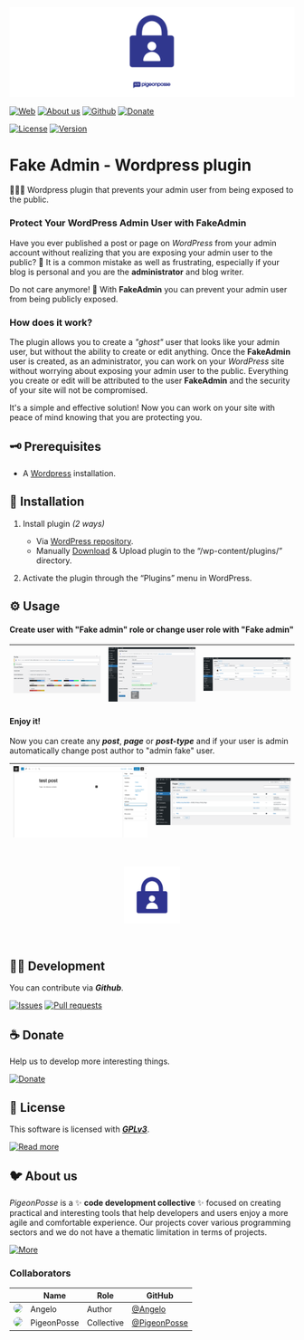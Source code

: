 <!-- PIGEONPOSSE START MARK -->
<!--

██████╗ ██╗ ██████╗ ███████╗ ██████╗ ███╗   ██╗
██╔══██╗██║██╔════╝ ██╔════╝██╔═══██╗████╗  ██║
██████╔╝██║██║  ███╗█████╗  ██║   ██║██╔██╗ ██║ 
██╔═══╝ ██║██║   ██║██╔══╝  ██║   ██║██║╚██╗██║ 
██║     ██║╚██████╔╝███████╗╚██████╔╝██║ ╚████║ 
╚═╝     ╚═╝ ╚═════╝ ╚══════╝ ╚═════╝ ╚═╝  ╚═══╝ 
                                                
██████╗  ██████╗ ███████╗███████╗███████╗       
██╔══██╗██╔═══██╗██╔════╝██╔════╝██╔════╝       
██████╔╝██║   ██║███████╗███████╗█████╗         
██╔═══╝ ██║   ██║╚════██║╚════██║██╔══╝         
██║     ╚██████╔╝███████║███████║███████╗       
╚═╝      ╚═════╝ ╚══════╝╚══════╝╚══════╝       
                                                                                                                                                
█████╗█████╗█████╗█████╗█████╗█████╗█████╗█████╗
╚════╝╚════╝╚════╝╚════╝╚════╝╚════╝╚════╝╚════╝ 

███████╗ █████╗ ██╗  ██╗███████╗                
██╔════╝██╔══██╗██║ ██╔╝██╔════╝                
█████╗  ███████║█████╔╝ █████╗                  
██╔══╝  ██╔══██║██╔═██╗ ██╔══╝                  
██║     ██║  ██║██║  ██╗███████╗                
╚═╝     ╚═╝  ╚═╝╚═╝  ╚═╝╚══════╝                
                                                
 █████╗ ██████╗ ███╗   ███╗██╗███╗   ██╗        
██╔══██╗██╔══██╗████╗ ████║██║████╗  ██║        
███████║██║  ██║██╔████╔██║██║██╔██╗ ██║        
██╔══██║██║  ██║██║╚██╔╝██║██║██║╚██╗██║        
██║  ██║██████╔╝██║ ╚═╝ ██║██║██║ ╚████║        
╚═╝  ╚═╝╚═════╝ ╚═╝     ╚═╝╚═╝╚═╝  ╚═══╝                        
                                                
VERSION:    1.0.9 
AUTHOR:     Angelo (https://github.com/AngelEspejo)
REPOSITORY: https://github.com/pigeonposse/fake-admin

DEVELOPED BY PIGEONPOSSE 🐦🌈

-->
<!-- PIGEONPOSSE END MARK -->

<!-- PIGEONPOSSE START HEADER -->
 
[![IMAGE](docs/banner.png)](https://wordpress.org/plugins/fake-admin)

[![Web](https://img.shields.io/badge/Web-grey?style=flat-square)](https://pigeonposse.com) 
[![About us](https://img.shields.io/badge/About%20us-grey?style=flat-square)](https://pigeonposse.com/?popup=about) 
[![Github](https://img.shields.io/badge/Github-grey?style=flat-square)](https://github.com/pigeon-posse)
[![Donate](https://img.shields.io/badge/Donate-pink?style=flat-square)](https://github.com/sponsors/PigeonPosse) 

[![License](https://img.shields.io/github/license/pigeonposse/fake-admin?color=blue&label=License&style=flat-square)](https://wordpress.org/plugins/fake-admin)
[![Version](https://img.shields.io/github/package-json/v/pigeonposse/fake-admin?color=a1b858&label&style=flat-square)](https://wordpress.org/plugins/fake-admin)

<!-- PIGEONPOSSE END HEADER -->

# Fake Admin - Wordpress plugin

<!-- PIGEONPOSSE START DESCRIPTION -->

🕵️‍♀️🔌 Wordpress plugin that prevents your admin user from being exposed to the public.

### Protect Your WordPress Admin User with FakeAdmin

Have you ever published a post or page on _WordPress_ from your admin account without realizing that you are exposing your admin user to the public? 🙈 It is a common mistake as well as frustrating, especially if your blog is personal and you are the **administrator** and blog writer.

Do not care anymore! 🤗 With **FakeAdmin** you can prevent your admin user from being publicly exposed.

### How does it work?

The plugin allows you to create a _"ghost"_ user that looks like your admin user, but without the ability to create or edit anything. Once the **FakeAdmin** user is created, as an administrator, you can work on your _WordPress_ site without worrying about exposing your admin user to the public. Everything you create or edit will be attributed to the user **FakeAdmin** and the security of your site will not be compromised.

It's a simple and effective solution! Now you can work on your site with peace of mind knowing that you are protecting you. 

<!-- PIGEONPOSSE END DESCRIPTION -->

## 🗝 Prerequisites

- A [Wordpress](https://wordpress.org/download/) installation.

## 🔑 Installation

1. Install plugin _(2 ways)_
	+ Via [WordPress repository](https://wordpress.org/plugins/fake-admin).
	+ Manually [Download](https://github.com/pigeonposse/fake-admin/releases) & Upload plugin to the “/wp-content/plugins/” directory.

2. Activate the plugin through the “Plugins” menu in WordPress.

## ⚙️ Usage

#### Create user with "Fake admin" role or change user role with "Fake admin"

| ![Guide 1](.wordpress-org/screenshot-1.png) | ![Guide 2](.wordpress-org/screenshot-2.png) | ![Guide 3](.wordpress-org/screenshot-3.png) |
| -------------- | -------------- | -------------- |

#### Enjoy it!

Now you can create any ***post***, ***page*** or ***post-type*** and if your user is admin automatically change post author to "admin fake" user.

| ![Guide 4](.wordpress-org/screenshot-4.png) | ![Guide 5](.wordpress-org/screenshot-5.png) |
| ------------------------- | ------------------------- |

<br> 
<p align="center">
<img src="docs/logo.png" alt="Logo" width="100"/>
</p>
<br> 

<!-- PIGEONPOSSE START ORG -->

## 👨‍💻 Development

You can contribute via **_Github_**.

[![Issues](https://img.shields.io/badge/Issues-grey?style=flat-square)](https://github.com/pigeonposse/fake-admin/issues)
[![Pull requests](https://img.shields.io/badge/Pulls-grey?style=flat-square)](https://github.com/pigeonposse/fake-admin/pulls)

## ☕ Donate

Help us to develop more interesting things.

[![Donate](https://img.shields.io/badge/Donate-grey?style=flat-square)](https://github.com/sponsors/PigeonPosse) 


## 📜 License

This software is licensed with ***[GPLv3](/LICENSE)***.

[![Read more](https://img.shields.io/badge/Read-more-grey?style=flat-square)](/LICENSE)

## 🐦 About us

_PigeonPosse_ is a ✨ **code development collective** ✨ focused on creating practical and interesting tools that help developers and users enjoy a more agile and comfortable experience. Our projects cover various programming sectors and we do not have a thematic limitation in terms of projects.

[![More](https://img.shields.io/badge/Read-more-grey?style=flat-square)](https://github.com/PigeonPosse)

### Collaborators

|                                                                                    | Name        | Role         | GitHub                                         |
| ---------------------------------------------------------------------------------- | ----------- | ------------ | ---------------------------------------------- |
| <img src="https://github.com/AngelEspejo.png?size=72" style="border-radius:100%"/> | Angelo |   Author   | [@Angelo](https://github.com/AngelEspejo) |
| <img src="https://github.com/PigeonPosse.png?size=72" style="border-radius:100%"/> | PigeonPosse | Collective	  | [@PigeonPosse](https://github.com/PigeonPosse) |


<br> 

<!-- PIGEONPOSSE END ORG -->